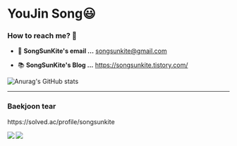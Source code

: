 




# YouJin Song😃

   

### How to reach me? 🤔
- 📮  **SongSunKite's email ...**
songsunkite@gmail.com

- 📚  **SongSunKite's Blog ...** 
https://songsunkite.tistory.com/ 

![Anurag's GitHub stats](https://github-readme-stats.vercel.app/api?username=IrisNamu&show_icons=true&theme=tokyonight)



  
----
<div>
<h3>Baekjoon tear</h3>
<p> https://solved.ac/profile/songsunkite </p>
<img align='left' src="http://mazassumnida.wtf/api/v2/generate_badge?boj=songsunkite"/> 
<img align='left' src="http://mazandi.herokuapp.com/api?handle=songsunkite&theme=warm"/>
</div>


